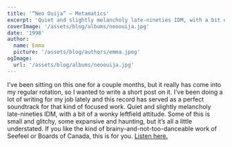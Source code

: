 ```yaml
---
title: '“Neo Ouija” – Metamatics'
excerpt: 'Quiet and slightly melancholy late-nineties IDM, with a bit of a wonky leftfield attitude.'
coverImage: '/assets/blog/albums/neoouija.jpg'
date: '1998'
author:
  name: Emma
  picture: '/assets/blog/authors/emma.jpeg'
ogImage:
  url: '/assets/blog/albums/neoouija.jpg'
---
```


I’ve been sitting on this one for a couple months, but it really has come into my regular rotation, so I wanted to write a short post on it. I’ve been doing a lot of writing for my job lately and this record has served as a perfect soundtrack for that kind of focused work. Quiet and slightly melancholy late-nineties IDM, with a bit of a wonky leftfield attitude. Some of this is small and glitchy, some expansive and haunting, but it’s all a little understated. If you like the kind of brainy-and-not-too-danceable work of Seefeel or Boards of Canada, this is for you. [Listen here.](https://youtube.com/playlist?list=OLAK5uy_n236LgAMNzpH9SFqRCqbtqTqatLh7tD5s)